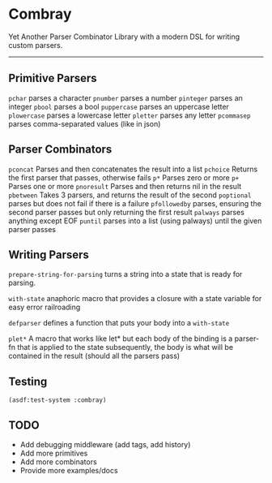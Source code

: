 # Combray

Yet Another Parser Combinator Library with a modern DSL for writing custom parsers.

--- 

## Primitive Parsers

`pchar` parses a character
`pnumber` parses a number
`pinteger` parses an integer
`pbool` parses a bool
`puppercase` parses an uppercase letter
`plowercase` parses a lowercase letter
`pletter` parses any letter
`pcommasep` parses comma-separated values (like in json) 

## Parser Combinators

`pconcat` Parses and then concatenates the result into a list
`pchoice` Returns the first parser that passes, otherwise fails
`p*` Parses zero or more
`p+` Parses one or more
`pnoresult` Parses and then returns nil in the result
`pbetween` Takes 3 parsers, and returns the result of the second
`poptional` parses but does not fail if there is a failure
`pfollowedby` parses, ensuring the second parser passes but only returning the first result
`palways` parses anything except EOF
`puntil` parses into a list (using palways) until the given parser passes
 
## Writing Parsers

`prepare-string-for-parsing` turns a string into a state that is ready for parsing.

`with-state` anaphoric macro that provides a closure with a state variable for easy error railroading

`defparser` defines a function that puts your body into a `with-state`

`plet*` A macro that works like let* but each body of the binding is a parser-fn that is applied to the state subsequently, the body is what will be contained in the result (should all the parsers pass)

## Testing
`(asdf:test-system :combray)`


## TODO

- Add debugging middleware (add tags, add history)
- Add more primitives
- Add more combinators
- Provide more examples/docs
